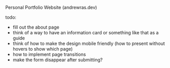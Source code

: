 Personal Portfolio Website (andrewras.dev)

todo:
  - fill out the about page
  - think of a way to have an information card or something like that as a guide
  - think of how to make the design mobile friendly (how to present without hovers to show which page)
  - how to implement page transitions
  - make the form disappear after submitting?